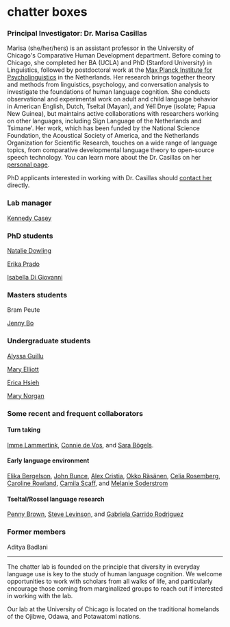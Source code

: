 # chatter boxes

### Principal Investigator: Dr. Marisa Casillas
Marisa (she/her/hers) is an assistant professor in the University of Chicago's Comparative Human Development department. Before coming to Chicago, she completed her BA (UCLA) and PhD (Stanford University) in Linguistics, followed by postdoctoral work at the [Max Planck Institute for Psycholinguistics](https://www.mpi.nl/) in the Netherlands. Her research brings together theory and methods from linguistics, psychology, and conversation analysis to investigate the foundations of human language cognition. She conducts observational and experimental work on adult and child language behavior in American English, Dutch, Tseltal (Mayan), and Yélî Dnye (isolate; Papua New Guinea), but maintains active collaborations with researchers working on other languages, including Sign Language of the Netherlands and Tsimane'. Her work, which has been funded by the National Science Foundation, the Acoustical Society of America, and the Netherlands Organization for Scientific Research, touches on a wide range of language topics, from comparative developmental language theory to open-source speech technology. You can learn more about the Dr. Casillas on her [personal page](./people/marisa-aboutme.md).

PhD applicants interested in working with Dr. Casillas should [contact her](./contact.md) directly.

### Lab manager

[Kennedy Casey](./people/kennedy-aboutme.md)

### PhD students

[Natalie Dowling](https://voices.uchicago.edu/ndowling/)

[Erika Prado](./people/erika-aboutme.md)

[Isabella Di Giovanni](./people/isabella-aboutme.md)

### Masters students

Bram Peute

[Jenny Bo](./people/jenny-aboutme.md)

### Undergraduate students

[Alyssa Guillu](./people/alyssa-aboutme.md)

[Mary Elliott](./people/marye-aboutme.md)

[Erica Hsieh](./people/erica-aboutme.md)

[Mary Norgan](./people/maryn-aboutme.md)

### Some recent and frequent collaborators


#### Turn taking

[Imme Lammertink](https://sites.google.com/site/immelammertink/home), [Connie de Vos](https://research.tilburguniversity.edu/en/persons/connie-de-vos), and [Sara Bögels](https://research.tilburguniversity.edu/en/persons/sara-b%C3%B6gels).

#### Early language environment

[Elika Bergelson](https://bergelsonlab.com/bergelson-personal-page.html), [John Bunce](https://www.researchgate.net/profile/John_Bunce), [Alex Cristia](https://sites.google.com/site/acrsta/), [Okko Räsänen](http://www.cs.tut.fi/sgn/specog/index.html), [Celia Rosemberg](http://www.ciipme-conicet.gov.ar/wordpress/rosemberg-celia-renata/), [Caroline Rowland](https://www.mpi.nl/people/rowland-caroline), [Camila Scaff](https://camilascaff.com/), and [Melanie Soderstrom](https://home.cc.umanitoba.ca/~soderstr/)

#### Tseltal/Rossel language research

[Penny Brown](https://www.mpi.nl/people/brown-penelope), [Steve Levinson](https://www.mpi.nl/people/levinson-stephen), and [Gabriela Garrido Rodriguez](https://www.researchgate.net/profile/Gabriela_Garrido_Rodriguez)

### Former members

Aditya Badlani


----
The chatter lab is founded on the principle that diversity in everyday language use is key to the study of human language cognition. We welcome opportunities to work with scholars from all walks of life, and particularly encourage those coming from marginalized groups to reach out if interested in working with the lab.

Our lab at the University of Chicago is located on the traditional homelands of the Ojibwe, Odawa, and Potawatomi nations.
